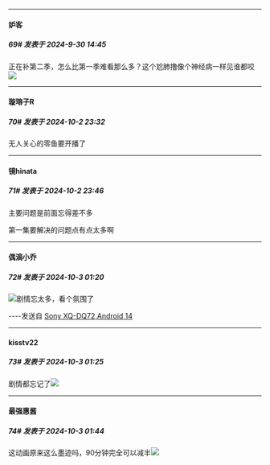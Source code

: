 ﻿
*****

####  妒客  
##### 69#       发表于 2024-9-30 14:45

正在补第二季，怎么比第一季难看那么多？这个尬肺撸像个神经病一样见谁都咬<img src="https://static.saraba1st.com/image/smiley/face2017/152.png" referrerpolicy="no-referrer">


*****

####  璇瑢子R  
##### 70#       发表于 2024-10-2 23:32

无人关心的零鱼要开播了


*****

####  镜hinata  
##### 71#       发表于 2024-10-2 23:46

主要问题是前面忘得差不多

第一集要解决的问题点有点太多啊


*****

####  偶滴小乔  
##### 72#       发表于 2024-10-3 01:20

<img src="https://static.saraba1st.com/image/smiley/face2017/037.png" referrerpolicy="no-referrer">剧情忘太多，看个氛围了

----发送自 [Sony XQ-DQ72,Android 14](http://stage1.5j4m.com/?1.38)


*****

####  kisstv22  
##### 73#       发表于 2024-10-3 01:25

剧情都忘记了<img src="https://static.saraba1st.com/image/smiley/face2017/018.png" referrerpolicy="no-referrer">


*****

####  最强惠酱  
##### 74#       发表于 2024-10-3 01:44

这动画原来这么墨迹吗，90分钟完全可以减半<img src="https://static.saraba1st.com/image/smiley/face2017/067.png" referrerpolicy="no-referrer">

